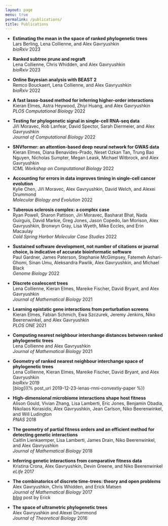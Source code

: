```yaml
---
layout: page
menu: true
permalink: /publications/
title: Publications
---
```



- **Estimating the mean in the space of ranked phylogenetic trees**<br>
   Lars Berling, Lena Collienne, and Alex Gavryushkin<br>
  *bioRxiv* 2023<br>
  [<i class="ai ai-biorxiv-square ai-3x"></i>](https://doi.org/10.1101/2023.05.08.539790)

- **Ranked subtree prune and regraft**<br>
  Lena Collienne, Chris Whidden, and Alex Gavryushkin<br>
  *bioRxiv* 2023<br>
  [<i class="ai ai-biorxiv-square ai-3x"></i>](https://doi.org/10.1101/2023.05.16.541039)

- **Online Bayesian analysis with BEAST 2**<br>
   Remco Bouckaert, Lena Collienne, and Alex Gavryushkin<br>
  *bioRxiv* 2022<br>
  [<i class="ai ai-biorxiv-square ai-3x"></i>](https://doi.org/10.1101/2022.05.03.490538)

- **A fast lasso-based method for inferring higher-order interactions**<br>
  Kieran Elmes, Astra Heywood, Zhiyi Huang, and Alex Gavryushkin<br>
  *PLOS Computational Biology* 2022<br>
  [<i class="ai ai-open-access-square ai-3x"></i>](https://doi.org/10.1371/journal.pcbi.1010730)
  [<i class="ai ai-biorxiv-square ai-3x"></i>](https://doi.org/10.1101/2021.12.13.471844)

- **Testing for phylogenetic signal in single-cell RNA-seq data**<br>
  Jiří Moravec, Rob Lanfear, David Spector, Sarah Diermeier, and Alex Gavryushkin<br>
  *Journal of Computational Biology* 2022<br>
  [<i class="ai ai-open-access-square ai-3x"></i>](http://doi.org/10.1089/cmb.2022.0357)
  [<i class="ai ai-biorxiv-square ai-3x"></i>](https://doi.org/10.1101/2021.01.07.425804)

- **SNVformer: an attention-based deep neural network for GWAS data**<br>
   Kieran Elmes, Diana Benavides-Prado, Neset Ozkan Tan, Trung Bao Nguyen, Nicholas Sumpter, Megan Leask, Michael Witbrock, and Alex Gavryushkin<br>
  *ICML Workshop on Computational Biology* 2022<br>
  [<i class="ai ai-open-access-square ai-3x"></i>](https://icml-compbio.github.io/2022/papers/WCBICML2022_paper_58.pdf)
  [<i class="ai ai-biorxiv-square ai-3x"></i>](https://doi.org/10.1101/2022.07.07.499217)

- **Accounting for errors in data improves timing in single-cell cancer evolution**<br>
   Kylie Chen, Jiří Moravec, Alex Gavryushkin, David Welch, and Alexei Drummond<br>
  *Molecular Biology and Evolution* 2022<br>
  [<i class="ai ai-open-access-square ai-3x"></i>](https://doi.org/10.1093/molbev/msac143)
  [<i class="ai ai-biorxiv-square ai-3x"></i>](https://doi.org/10.1101/2021.03.17.435906)

- **Tuberous sclerosis complex: a complex case**<br>
  Ryan Powell, Sharon Pattison, Jiri Moravec, Basharat Bhat, Nada Guirguis, David Markie, Greg Jones, Jason Copedo, Ian Morison, Alex Gavryushkin, Bronwyn Gray, Lisa Wyeth, Mike Eccles, and Erin Macaulay<br>
  *Cold Spring Harbor Molecular Case Studies* 2022<br>
  [<i class="ai ai-open-access-square ai-3x"></i>](https://www.ncbi.nlm.nih.gov/pmc/articles/pmc9059781/)

- **Sustained software development, not number of citations or journal choice, is indicative of accurate bioinformatic software**<br>
   Paul Gardner, James Paterson, Stephanie McGimpsey, Fatemeh Ashari-Ghomi, Sinan Umu, Aleksandra Pawlik, Alex Gavryushkin, and Michael Black<br>
  *Genome Biology* 2022<br>
  [<i class="ai ai-open-access-square ai-3x"></i>](https://doi.org/10.1186/s13059-022-02625-x)
  [<i class="ai ai-biorxiv-square ai-3x"></i>](https://doi.org/10.1101/092205)

- **Discrete coalescent trees**<br>
  Lena Collienne, Kieran Elmes, Mareike Fischer, David Bryant, and Alex Gavryushkin<br>
  *Journal of Mathematical Biology* 2021<br>
  [<i class="ai ai-open-access-square ai-3x"></i>](https://doi.org/10.1007/s00285-021-01685-0)
  [<i class="ai ai-arxiv-square ai-3x"></i>](https://arxiv.org/abs/2101.02751)

- **Learning epistatic gene interactions from perturbation screens**<br>
  Kieran Elmes, Fabian Schmich, Ewa Szczurek, Jeremy Jenkins, Niko Beerenwinkel, and Alex Gavryushkin<br>
  *PLOS ONE* 2021<br>
  [<i class="ai ai-open-access-square ai-3x"></i>](https://doi.org/10.1371/journal.pone.0254491)
  [<i class="ai ai-biorxiv-square ai-3x"></i>](https://doi.org/10.1101/2020.08.24.264713)

- **Computing nearest neighbour interchange distances between ranked phylogenetic trees**<br>
  Lena Collienne and Alex Gavryushkin<br>
  *Journal of Mathematical Biology* 2021<br>
  [<i class="ai ai-open-access-square ai-3x"></i>](https://doi.org/10.1007/s00285-021-01567-5)
  [<i class="ai ai-arxiv-square ai-3x"></i>](https://arxiv.org/abs/2007.12307)

- **Geometry of ranked nearest neighbour interchange space of phylogenetic trees**<br>
  Lena Collienne, Kieran Elmes, Mareike Fischer, David Bryant, and Alex Gavryushkin<br>
  *bioRxiv* 2019<br>
  [<i class="ai ai-biorxiv-square ai-3x"></i>](https://doi.org/10.1101/2019.12.19.883603)
  [<i class="ai ai-3x">blog</i>]({% post_url 2019-12-23-lenas-rnni-convextiy-paper %})

- **High-dimensional microbiome interactions shape host fitness**<br>
  Alison Gould, Vivian Zhang, Lisa Lamberti, Eric Jones, Benjamin Obadia, Nikolaos Korasidis, Alex Gavryushkin, Jean Carlson, Niko Beerenwinkel, and Will Ludington<br>
  *PNAS* 2018<br>
  [<i class="ai ai-open-access-square ai-3x"></i>](https://doi.org/10.1073/pnas.1809349115)
  [<i class="ai ai-biorxiv-square ai-3x"></i>](https://doi.org/10.1101/232959)

- **The geometry of partial fitness orders and an efficient method for detecting genetic interactions**<br>
  Caitlin Lienkaemper, Lisa Lamberti, James Drain, Niko Beerenwinkel, and Alex Gavryushkin<br>
  *Journal of Mathematical Biology* 2018<br>
  [<i class="ai ai-open-access-square ai-3x"></i>](https://doi.org/10.1007/s00285-018-1237-7)
  [<i class="ai ai-biorxiv-square ai-3x"></i>](https://doi.org/10.1101/180976)

- **Inferring genetic interactions from comparative fitness data**<br>
  Kristina Crona, Alex Gavryushkin, Devin Greene, and Niko Beerenwinkel<br>
  *eLife* 2017<br>
  [<i class="ai ai-open-access-square ai-3x"></i>](https://doi.org/10.7554/eLife.28629)
  [<i class="ai ai-biorxiv-square ai-3x"></i>](https://doi.org/10.1101/137372)

- **The combinatorics of discrete time-trees: theory and open problems**<br>
  Alex Gavryushkin, Chris Whidden, and Erick Matsen<br>
  *Journal of Mathematical Biology* 2017<br>
  [<i class="ai ai-open-access-square ai-3x"></i>](https://doi.org/10.1007/s00285-017-1167-9)
  [<i class="ai ai-biorxiv-square ai-3x"></i>](https://doi.org/10.1101/063362)
  [<i class="ai ai-3x">blog</i>](https://matsen.fredhutch.org/general/2016/07/11/discrete-time-tree.html) post by Erick

- **The space of ultrametric phylogenetic trees**<br>
  Alex Gavryushkin and Alexei Drummond<br>
  *Journal of Theoretical Biology* 2016<br>
  [<i class="ai ai-open-access-square ai-3x"></i>](https://doi.org/10.1016/j.jtbi.2016.05.001)
  [<i class="ai ai-arxiv-square ai-3x"></i>](https://arxiv.org/abs/1410.3544)
